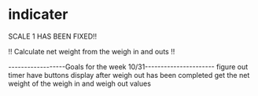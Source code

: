 # indicater

SCALE 1 HAS BEEN FIXED!!

!! Calculate net weight from the weigh in and outs !!

------------------Goals for the week 10/31----------------------
    figure out timer
    have buttons display after weigh out has been completed
    get the net weight of the weigh in and weigh out values